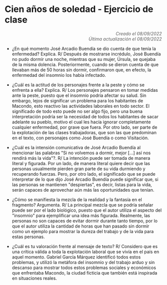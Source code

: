 
# Cien años de soledad - Ejercicio de clase
<div style="text-align: right; opacity: 0.7; font-style: italic;">Creado el 08/09/2022</div>
<div style="text-align: right; opacity: 0.7; font-style: italic;">Última actualización el 08/09/2022</div>

- ¿En qué momento José Arcadio Buendía se dio cuenta de que tenía la enfermedad? Explica.
R/ Después de mostrarse incrédulo, José Buendía no pudo dormir una noche, mientras que su mujer, Úrsula, se quejaba de la misma dolencia. Posteriormente, cuando se dieron cuenta de que llevaban más de 50 horas sin dormir, confirmaron que, en efecto, la enfermedad del insomnio los había infectado.

- ¿Cuál es la actitud de los personajes frente a la peste y cómo se enfrenta a ella? Explica.
R/ Los personajes pensaron en tomar medidas ante la peste, puesto que el insomnio podría afectar su salud. Sin embargo, lejos de significar un problema para los habitantes de Macondo, esto reactivo las actividades laborales en todo sector.
El significado de todo esto puede no ser algo fijo, pero una buena interpretación podría ser la necesidad de todos los habitantes de sacar adelante su pueblo, motivo el cual les hacía ignorar completamente cualquier enfermedad, por grave que fuera. 
Por otro lado, ser parte de la explotación de las clases trabajadoras, que son las que predominan en el texto, con personajes como José Buendía o como Visitación.

- ¿Cuál es la intensión comunicativa de José Arcadio Buendía al mencionar las palabras "Si no volvemos a dormir, mejor [...] así nos rendirá más la vida"?.
R/ La intención puede ser tomada de manera literal y figurada. 
Por un lado, de manera literal quiere decir que las personas usualmente pierden gran parte de su vida durmiendo y recuperando fuerzas.
Pero, por otro lado, el significado que se puede interpretar de lo que dijo José Arcadio Buendía puede significar que, si las personas se mantienen "despiertas", es decir, listas para la vida, serán capaces de aprovechar aún más las oportunidades que tenían.

- ¿Cómo se manifiesta la mezcla de la realidad y la fantasía en el fragmento? Argumenta.
R/ La principal mezcla que se podría señalar puede ser por el lado biológico, puesto que el autor utiliza el aspecto del "insomnio" para ejemplificar una idea más figurada. Realmente, las personas no son capaces de evitar dormir durante tanto tiempo, por lo que el autor utiliza la cantidad de horas que han pasado sin dormir como un ejemplo para mostrar la dureza del trabajo y de la vida para estas personas.

- ¿Cuál es tu valoración frente al mensaje de texto?
R/ Considero que es una crítica válida a toda la explotación laboral que se vivía en el país en aquel momento. Gabriel García Márquez identificó todos estos problemas, y utilizó la metáfora del insomnio y del trabajo arduo y sin descanso para mostrar todos estos problemas sociales y económicos que enfrentaba Macondo, la ciudad ficticia que también está inspirada en situaciones reales.